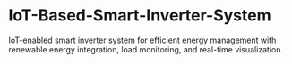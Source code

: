 # IoT-Based-Smart-Inverter-System
IoT-enabled smart inverter system for efficient energy management with renewable energy integration, load monitoring, and real-time visualization.
